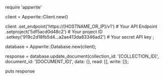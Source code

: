 require 'appwrite'

client = Appwrite::Client.new()

client
    .set_endpoint('https://[HOSTNAME_OR_IP]/v1') # Your API Endpoint
    .setproject('5df5acd0d48c2') # Your project ID
    .setkey('919c2d18fb5d4...a2ae413da83346ad2') # Your secret API key
;

database = Appwrite::Database.new(client);

response = database.update_document(collection_id: '[COLLECTION_ID]', document_id: '[DOCUMENT_ID]', data: {}, read: [], write: []);

puts response